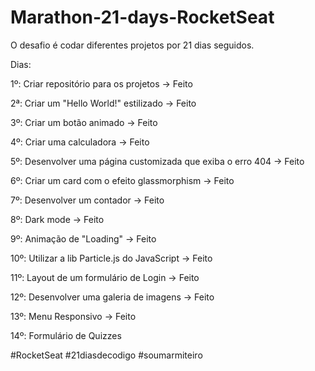 # Marathon-21-days-RocketSeat

O desafio é codar diferentes projetos por 21 dias seguidos.

 Dias:
           
 1º: Criar repositório para os projetos -> Feito

 2ª: Criar um "Hello World!" estilizado -> Feito  
   
 3º: Criar um botão animado -> Feito
 
 4º: Criar uma calculadora -> Feito
 
 5º: Desenvolver uma página customizada que exiba o erro 404 -> Feito
 
 6º: Criar um card com o efeito glassmorphism -> Feito
 
 7º: Desenvolver um contador -> Feito
 
 8º: Dark mode -> Feito 
 
 9º: Animação de "Loading" -> Feito
 
 10º: Utilizar a lib Particle.js do JavaScript -> Feito
 
 11º: Layout de um formulário de Login -> Feito 
 
 12º: Desenvolver uma galeria de imagens -> Feito
 
 13º: Menu Responsivo -> Feito
 
 14º: Formulário de Quizzes
 

#RocketSeat             #21diasdecodigo          #soumarmiteiro
